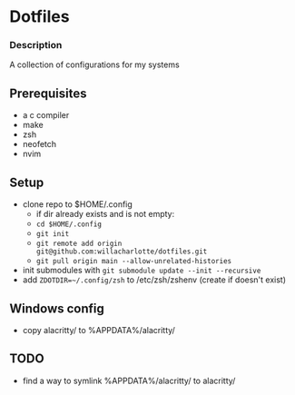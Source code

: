 # Dotfiles

### Description
A collection of configurations for my systems

## Prerequisites
- a c compiler
- make 
- zsh
- neofetch
- nvim

## Setup
- clone repo to $HOME/.config
    * if dir already exists and is not empty:
    * `cd $HOME/.config`
    * `git init`
    * `git remote add origin git@github.com:willacharlotte/dotfiles.git`
    * `git pull origin main --allow-unrelated-histories`
- init submodules with `git submodule update --init --recursive`
- add `ZDOTDIR=~/.config/zsh` to /etc/zsh/zshenv (create if doesn't exist)

## Windows config
- copy alacritty/ to %APPDATA%/alacritty/

## TODO
- find a way to symlink %APPDATA%/alacritty/ to alacritty/
